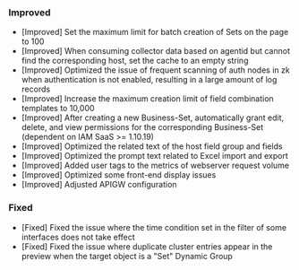 ### Improved

- [Improved] Set the maximum limit for batch creation of Sets on the page to 100
- [Improved] When consuming collector data based on agentid but cannot find the corresponding host, set the cache to an empty string
- [Improved] Optimized the issue of frequent scanning of auth nodes in zk when authentication is not enabled, resulting in a large amount of log records
- [Improved] Increase the maximum creation limit of field combination templates to 10,000
- [Improved] After creating a new Business-Set, automatically grant edit, delete, and view permissions for the corresponding Business-Set (dependent on IAM SaaS >= 1.10.19)
- [Improved] Optimized the related text of the host field group and fields
- [Improved] Optimized the prompt text related to Excel import and export
- [Improved] Added user tags to the metrics of webserver request volume
- [Improved] Optimized some front-end display issues
- [Improved] Adjusted APIGW configuration

### Fixed

- [Fixed] Fixed the issue where the time condition set in the filter of some interfaces does not take effect
- [Fixed] Fixed the issue where duplicate cluster entries appear in the preview when the target object is a "Set" Dynamic Group
